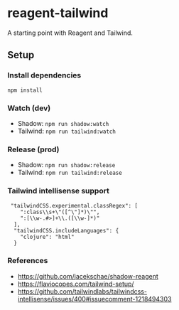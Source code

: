 # reagent-tailwind

A starting point with Reagent and Tailwind.

## Setup

### Install dependencies
`npm install`

### Watch (dev)
- Shadow: `npm run shadow:watch`
- Tailwind: `npm run tailwind:watch`

### Release (prod)
- Shadow: `npm run shadow:release`
- Tailwind: `npm run tailwind:release`

### Tailwind intellisense support

```
 "tailwindCSS.experimental.classRegex": [                                                       
    ":class\\s+\"([^\"]*)\"",                                                                    
    ":[\\w-.#>]+\\.([\\w-]*)"                                                                    
  ],                                                                                             
  "tailwindCSS.includeLanguages": {                                                              
    "clojure": "html"                                                                            
  }   
```

### References
- https://github.com/jacekschae/shadow-reagent
- https://flaviocopes.com/tailwind-setup/
- https://github.com/tailwindlabs/tailwindcss-intellisense/issues/400#issuecomment-1218494303
